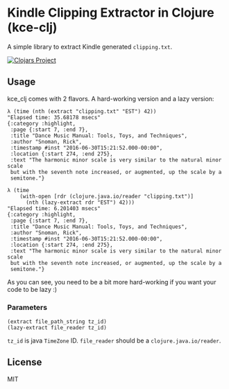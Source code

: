 # Kindle Clipping Extractor in Clojure (kce-clj)

A simple library to extract Kindle generated `clipping.txt`.

[![Clojars Project](https://img.shields.io/clojars/v/kce-clj.svg)](https://clojars.org/kce-clj)

## Usage

kce_clj comes with 2 flavors. A hard-working version and a lazy version:

```
λ (time (nth (extract "clipping.txt" "EST") 42))
"Elapsed time: 35.68178 msecs"
{:category :highlight,
 :page {:start 7, :end 7},
 :title "Dance Music Manual: Tools, Toys, and Techniques",
 :author "Snoman, Rick",
 :timestamp #inst "2016-06-30T15:21:52.000-00:00",
 :location {:start 274, :end 275},
 :text "The harmonic minor scale is very similar to the natural minor scale
 but with the seventh note increased, or augmented, up the scale by a
 semitone."}

λ (time
    (with-open [rdr (clojure.java.io/reader "clipping.txt")]
      (nth (lazy-extract rdr "EST") 42)))
"Elapsed time: 6.201403 msecs"
{:category :highlight,
 :page {:start 7, :end 7},
 :title "Dance Music Manual: Tools, Toys, and Techniques",
 :author "Snoman, Rick",
 :timestamp #inst "2016-06-30T15:21:52.000-00:00",
 :location {:start 274, :end 275},
 :text "The harmonic minor scale is very similar to the natural minor scale
 but with the seventh note increased, or augmented, up the scale by a
 semitone."}
```

As you can see, you need to be a bit more hard-working if you want your code to be lazy :)

### Parameters

```
(extract file_path_string tz_id)
(lazy-extract file_reader tz_id)
```

`tz_id` is java `TimeZone` ID. `file_reader` should be a `clojure.java.io/reader`.



## License

MIT

